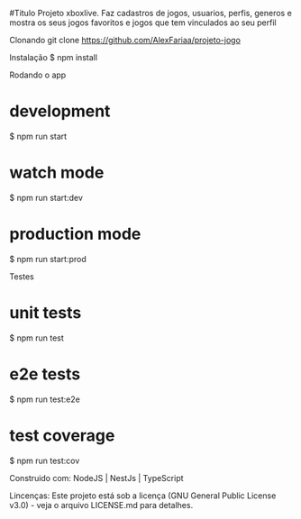 #Titulo
Projeto xboxlive. Faz cadastros de jogos, usuarios, perfis, generos e mostra os seus jogos favoritos e jogos que tem vinculados ao seu perfil


Clonando
git clone https://github.com/AlexFariaa/projeto-jogo

Instalação
$ npm install

Rodando o app
# development
$ npm run start

# watch mode
$ npm run start:dev

# production mode
$ npm run start:prod

Testes
# unit tests
$ npm run test

# e2e tests
$ npm run test:e2e

# test coverage
$ npm run test:cov

Construido com:
NodeJS | NestJs | TypeScript

Lincenças:
Este projeto está sob a licença (GNU General Public License v3.0) - veja o arquivo LICENSE.md para detalhes.